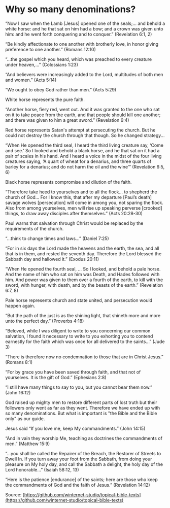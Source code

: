 Why so many denominations?
==========================

“Now I saw when the Lamb [Jesus] opened one of the seals;... and behold a white horse: and he that sat on him had a bow; and a crown was given unto him: and he went forth conquering and to conquer.” (Revelation 6:1, 2)

“Be kindly affectionate to one another with brotherly love, in honor giving preference to one another.” (Romans 12:10)

“...the gospel which you heard, which was preached to every creature under heaven,...” (Colossians 1:23)

“And believers were increasingly added to the Lord, multitudes of both men and women.” (Acts 5:14)

“We ought to obey God rather than men.” (Acts 5:29)

White horse represents the pure faith.

“Another horse, fiery red, went out. And it was granted to the one who sat on it to take peace from the earth, and that people should kill one another; and there was given to him a great sword.” (Revelation 6:4)

Red horse represents Satan's attempt at persecuting the church. But he could not destroy the church through that though. So he changed strategy...

“When He opened the third seal, I heard the third living creature say, ‘Come and see.’ So I looked and behold a black horse, and he that sat on it had a pair of scales in his hand. And I heard a voice in the midst of the four living creatures saying, ‘A quart of wheat for a denarius, and three quarts of barley for a denarius; and do not harm the oil and the wine’” (Revelation 6:5, 6)

Black horse represents compromise and dilution of the faith.

“Therefore take heed to yourselves and to all the flock... to shepherd the church of God... For I know this, that after my departure [Paul’s death] savage wolves [persecution] will come in among you, not sparing the flock. Also from among yourselves, men will rise up speaking perverse [crooked] things, to draw away disciples after themselves.” (Acts 20:28-30)

Paul warns that salvation through Christ would be replaced by the requirements of the church.

“...think to change times and laws...” (Daniel 7:25)

“For in six days the Lord made the heavens and the earth, the sea, and all that is in them, and rested the seventh day. Therefore the Lord blessed the Sabbath day and hallowed it.” (Exodus 20:11)

“When He opened the fourth seal, ... So I looked, and behold a pale horse. And the name of him who sat on him was Death, and Hades followed with him. And power was given to them over a fourth of the earth, to kill with the sword, with hunger, with death, and by the beasts of the earth.” (Revelation 6:7, 8)

Pale horse represents church and state united, and persecution would happen again.

“But the path of the just is as the shining light, that shineth more and more unto the perfect day.” (Proverbs 4:18)

“Beloved, while I was diligent to write to you concerning our common salvation, I found it necessary to write to you exhorting you to contend earnestly for the faith which was once for all delivered to the saints...” (Jude 3)

“There is therefore now no condemnation to those that are in Christ Jesus.” (Romans 8:1)

“For by grace you have been saved through faith, and that not of yourselves. It is the gift of God.” (Ephesians 2:8)

“I still have many things to say to you, but you cannot bear them now.” (John 16:12)

God raised up mighty men to restore different parts of lost truth but their followers only went as far as they went. Therefore we have ended up with so many denominations. But what is important is "the Bible and the Bible only" as our guide.

Jesus said “If you love me, keep My commandments.” (John 14:15)

“And in vain they worship Me, teaching as doctrines the commandments of men.” (Matthew 15:9)

“...you shall be called the Repairer of the Breach, the Restorer of Streets to Dwell In. If you turn away your foot from the Sabbath, from doing your pleasure on My holy day, and call the Sabbath a delight, the holy day of the Lord honorable...” (Isaiah 58:12, 13)

“Here is the patience [endurance] of the saints; here are those who keep the commandments of God and the faith of Jesus.” (Revelation 14:12)


<!--
References:
19-S Why So Many Denominations.pdf
-->

Source: [https://github.com/winternet-studio/topical-bible-texts](https://github.com/winternet-studio/topical-bible-texts)
